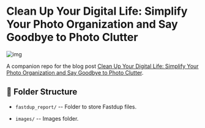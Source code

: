 # Clean Up Your Digital Life: Simplify Your Photo Organization and Say Goodbye to Photo Clutter

![img](https://dicksonneoh.com/images//blog/clean_up_your_digital_life/post_image.gif)

A companion repo for the blog post [Clean Up Your Digital Life: Simplify Your Photo Organization and Say Goodbye to Photo Clutter](https://dicksonneoh.com/blog/pytorch_at_the_edge_timm_torchscript_flutter/).

## 📂 Folder Structure

* `fastdup_report/` -- Folder to store Fastdup files.

* `images/` -- Images folder.


